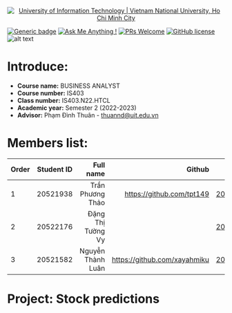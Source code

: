 <!-- Banner -->
<p align="center">
  <a href="https://www.uit.edu.vn/" title="University of Information Technology" style="border: none;">
    <img src="https://i.imgur.com/WmMnSRt.png" alt="University of Information Technology | Vietnam National University, Ho Chi Minh City">
  </a>
</p>

[![Generic badge](https://img.shields.io/badge/Status-working-<COLOR>.svg)](https://shields.io/)
[![Ask Me Anything !](https://img.shields.io/badge/Ask%20me-anything-1abc9c.svg)](https://github.com/tpt149/IS403.N22.HTCL_Nhom5/issues/new)
[![PRs Welcome](https://img.shields.io/badge/PRs-welcome-brightgreen.svg?style=flat-square)](http://makeapullrequest.com)
[![GitHub license](https://img.shields.io/github/license/Naereen/StrapDown.js.svg)](https://github.com/tpt149/IS403.N22.HTCL_Nhom5/blob/master/LICENSE)
![alt text](https://img.shields.io/badge/Language-Python-green)

# Introduce:
* __Course name:__ BUSINESS ANALYST
* __Course number:__ IS403
* __Class number:__ IS403.N22.HTCL
* __Academic year:__ Semester 2 (2022-2023)
* __Advisor:__ Phạm Đình Thuân - <thuannd@uit.edu.vn>

# Members list:
| Order  | Student ID    | Full name              | Github                                               | Email                   |
| ------ |:-------------:| ----------------------:|-----------------------------------------------------:|-------------------------:
| 1      | 20521938      | Trần Phương Thảo       |https://github.com/tpt149                             |20521938@gm.uit.edu.vn   |
| 2      | 20522176      | Đặng Thị Tường Vy      |                                                      |20522176@gm.uit.edu.vn   |
| 3      | 20521582      | Nguyễn Thành Luân      |https://github.com/xayahmiku                          |20521582@gm.uit.edu.vn   |

# Project: Stock predictions
